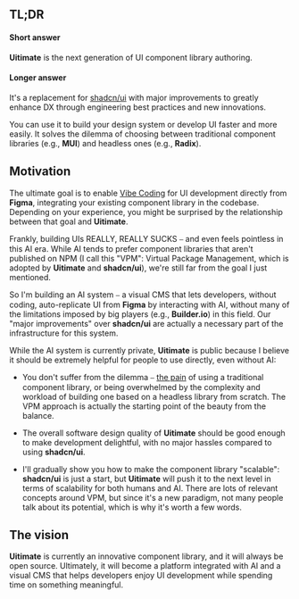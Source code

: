 ## TL;DR

#### Short answer

**Uitimate** is the next generation of UI component library authoring.

#### Longer answer

It's a replacement for [shadcn/ui](https://github.com/shadcn-ui/ui) with major improvements to greatly enhance DX through engineering best practices and new innovations.

You can use it to build your design system or develop UI faster and more easily. It solves the dilemma of choosing between traditional component libraries (e.g., **MUI**) and headless ones (e.g., **Radix**).


## Motivation

The ultimate goal is to enable [Vibe Coding](https://en.wikipedia.org/wiki/Vibe_coding) for UI development directly from **Figma**, integrating your existing component library in the codebase. Depending on your experience, you might be surprised by the relationship between that goal and **Uitimate**.

Frankly, building UIs REALLY, REALLY SUCKS ⎯ and even feels pointless in this AI era. While AI tends to prefer component libraries that aren't published on NPM (I call this "VPM": Virtual Package Management, which is adopted by **Uitimate** and **shadcn/ui**), we're still far from the goal I just mentioned.

So I'm building an AI system ⎯ a visual CMS that lets developers, without coding, auto-replicate UI from **Figma** by interacting with AI, without many of the limitations imposed by big players (e.g., **Builder.io**) in this field. Our "major improvements" over **shadcn/ui** are actually a necessary part of the infrastructure for this system.

While the AI system is currently private, **Uitimate** is public because I believe it should be extremely helpful for people to use directly, even without AI:

- You don't suffer from the dilemma ⎯ [the pain](https://redmonk.com/kholterhoff/2025/04/22/ui-component-libraries-shadcn-ui-and-the-revenge-of-copypasta/) of using a traditional component library, or being overwhelmed by the complexity and workload of building one based on a headless library from scratch. The VPM approach is actually the starting point of the beauty from the balance.

- The overall software design quality of **Uitimate** should be good enough to make development delightful, with no major hassles compared to using **shadcn/ui**.

- I'll gradually show you how to make the component library "scalable": **shadcn/ui** is just a start, but **Uitimate** will push it to the next level in terms of scalability for both humans and AI. There are lots of relevant concepts around VPM, but since it's a new paradigm, not many people talk about its potential, which is why it's worth a few words.


## The vision
**Uitimate** is currently an innovative component library, and it will always be open source. Ultimately, it will become a platform integrated with AI and a visual CMS that helps developers enjoy UI development while spending time on something meaningful.